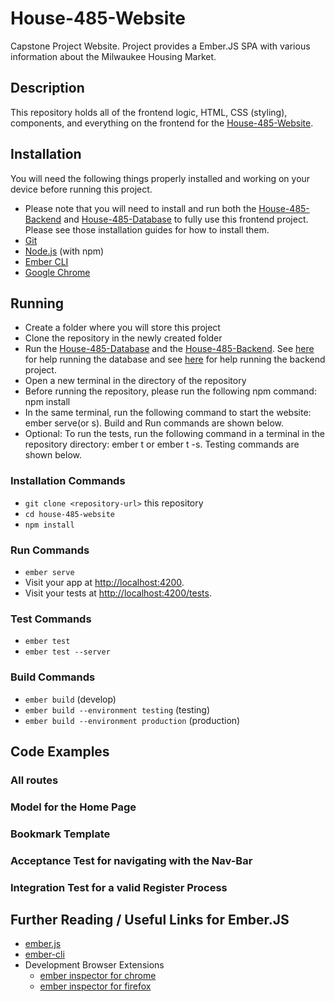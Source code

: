 # House-485-Website
Capstone Project Website. Project provides a Ember.JS SPA with various
<br>
information about the Milwaukee Housing Market.

## Description
This repository holds all of the frontend logic, HTML, CSS (styling), components, and everything on the frontend for the [House-485-Website](https://github.com/DillJoker5/House-485-Website).

## Installation
You will need the following things properly installed and working on your device before running this project.
* Please note that you will need to install and run both the [House-485-Backend](https://github.com/DillJoker5/House-485-Backend) and [House-485-Database](https://github.com/DillJoker5/House-485-Database) to fully use this frontend project. Please see those installation guides for how to install them.
* [Git](https://git-scm.com/)
* [Node.js](https://nodejs.org/) (with npm)
* [Ember CLI](https://ember-cli.com/)
* [Google Chrome](https://google.com/chrome/)

## Running
* Create a folder where you will store this project
* Clone the repository in the newly created folder
* Run the [House-485-Database](https://github.com/DillJoker5/House-485-Database) and the [House-485-Backend](https://github.com/DillJoker5/House-485-Backend). See [here](https://github.com/DillJoker5/House-485-Database) for help running the database and see [here](https://github.com/DillJoker5/House-485-Backend) for help running the backend project.
* Open a new terminal in the directory of the repository
* Before running the repository, please run the following npm command: npm install
* In the same terminal, run the following command to start the website: ember serve(or s). Build and Run commands are shown below.
* Optional: To run the tests, run the following command in a terminal in the repository directory: ember t or ember t -s. Testing commands are shown below.

### Installation Commands
* `git clone <repository-url>` this repository
* `cd house-485-website`
* `npm install`

### Run Commands
* `ember serve`
* Visit your app at [http://localhost:4200](http://localhost:4200).
* Visit your tests at [http://localhost:4200/tests](http://localhost:4200/tests).

### Test Commands
* `ember test`
* `ember test --server`

### Build Commands
* `ember build` (develop)
* `ember build --environment testing` (testing)
* `ember build --environment production` (production)

## Code Examples

### All routes

### Model for the Home Page

### Bookmark Template

### Acceptance Test for navigating with the Nav-Bar

### Integration Test for a valid Register Process

## Further Reading / Useful Links for Ember.JS
* [ember.js](https://emberjs.com/)
* [ember-cli](https://ember-cli.com/)
* Development Browser Extensions
  * [ember inspector for chrome](https://chrome.google.com/webstore/detail/ember-inspector/bmdblncegkenkacieihfhpjfppoconhi)
  * [ember inspector for firefox](https://addons.mozilla.org/en-US/firefox/addon/ember-inspector/)
